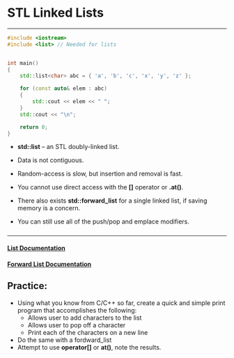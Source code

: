 # STL Linked Lists

---

```cpp
#include <iostream>
#include <list> // Needed for lists


int main()
{
    std::list<char> abc = { 'a', 'b', 'c', 'x', 'y', 'z' };

    for (const auto& elem : abc)
    {
        std::cout << elem << " ";
    }
    std::cout << "\n";

    return 0;
}

```

* **std::list** – an STL doubly-linked list.

* Data is not contiguous.

* Random-access is slow, but insertion and removal is fast.

* You cannot use direct access with the **\[\]** operator or **.at\(\)**.

* There also exists **std::forward\_list** for a single linked list, if saving memory is a concern.

* You can still use all of the push/pop and emplace modifiers.

##### 

---

#### [List Documentation](http://www.cplusplus.com/reference/list/list/)

#### [Forward List Documentation](http://www.cplusplus.com/reference/forward_list/forward_list/)

## Practice: 

* Using what you know from C/C++ so far, create a quick and simple print program that accomplishes the following:
    * Allows user to add characters to the list
    * Allows user to pop off a character
    * Print each of the characters on a new line
* Do the same with a fordward_list
* Attempt to use **operator[]** or **at()**, note the results.


